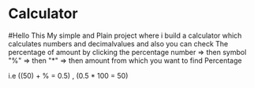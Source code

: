 # Calculator
#Hello 
This My simple and Plain project where i build a calculator which calculates numbers and decimalvalues and also you can check The percentage of amount by clicking the 
percentage number => then symbol "%" => then "*" => then amount from which you want to find Percentage 

i.e ((50) + % = 0.5) ,
 (0.5 * 100 = 50)
